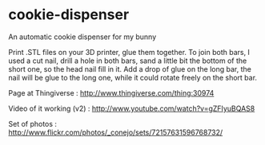 cookie-dispenser
================

An automatic cookie dispenser for my bunny

Print .STL files on your 3D printer, glue them together. To join both bars, I used a cut nail, drill a hole in both bars, sand a little bit the bottom of the short one, so the head nail fill in it. Add a drop of glue on the long bar, the nail will be glue to the long one, while it could rotate freely on the short bar.



Page at Thingiverse : http://www.thingiverse.com/thing:30974

Video of it working (v2) : http://www.youtube.com/watch?v=gZFIyuBQAS8

Set of photos : http://www.flickr.com/photos/_conejo/sets/72157631596768732/